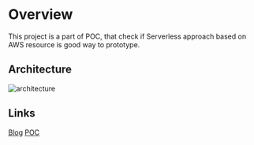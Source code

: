 # Overview

This project is a part of POC, that check if Serverless approach based on AWS resource is good way to prototype.

## Architecture
![architecture](/master/arch.jpg)

## Links
[Blog](https://www.devadr.pl/)
[POC](https://www.devadr.pl/serverless-prototyping-poc/)